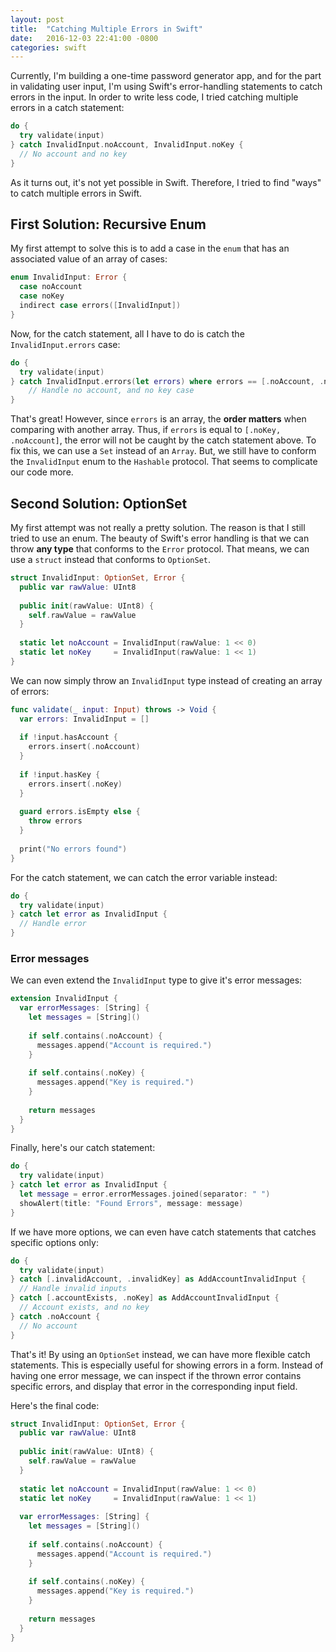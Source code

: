 ```yaml
---
layout: post
title:  "Catching Multiple Errors in Swift"
date:   2016-12-03 22:41:00 -0800
categories: swift
---
```


Currently, I'm building a one-time password generator app, and for the part in validating user input, I'm using Swift's error-handling statements to catch errors in the input. In order to write less code, I tried catching multiple errors in a catch statement:

```swift
do {
  try validate(input)
} catch InvalidInput.noAccount, InvalidInput.noKey {
  // No account and no key
}
```

As it turns out, it's not yet possible in Swift. Therefore, I tried to find "ways" to catch multiple errors in Swift.

## First Solution: Recursive Enum

My first attempt to solve this is to add a case in the `enum` that has an associated value of an array of cases:

```swift
enum InvalidInput: Error {
  case noAccount
  case noKey
  indirect case errors([InvalidInput])
}
```
 
Now, for the catch statement, all I have to do is catch the `InvalidInput.errors` case:

```swift
do {
  try validate(input)
} catch InvalidInput.errors(let errors) where errors == [.noAccount, .noKey] {
    // Handle no account, and no key case
}
```

That's great! However, since `errors` is an array, the **order matters** when comparing with another array. Thus, if `errors` is equal to `[.noKey, .noAccount]`, the error will not be caught by the catch statement above. To fix this, we can use a `Set` instead of an `Array`. But, we still have to conform the `InvalidInput` enum to the `Hashable` protocol. That seems to complicate our code more.

## Second Solution: OptionSet

My first attempt was not really a pretty solution. The reason is that I still tried to use an enum. The beauty of Swift's error handling is that we can throw **any type** that conforms to the `Error` protocol. That means, we can use a `struct` instead that conforms to `OptionSet`.

```swift
struct InvalidInput: OptionSet, Error {
  public var rawValue: UInt8
  
  public init(rawValue: UInt8) {
    self.rawValue = rawValue
  }
  
  static let noAccount = InvalidInput(rawValue: 1 << 0)
  static let noKey     = InvalidInput(rawValue: 1 << 1)
}
```

We can now simply throw an `InvalidInput` type instead of creating an array of errors:

```swift
func validate(_ input: Input) throws -> Void {
  var errors: InvalidInput = []
  
  if !input.hasAccount {
    errors.insert(.noAccount)
  }
  
  if !input.hasKey {
    errors.insert(.noKey)
  }
  
  guard errors.isEmpty else {
    throw errors
  }
  
  print("No errors found")
}
```

For the catch statement, we can catch the error variable instead:

```swift
do {
  try validate(input)
} catch let error as InvalidInput {
  // Handle error
}
```

### Error messages

We can even extend the `InvalidInput` type to give it's error messages:

```swift
extension InvalidInput {
  var errorMessages: [String] {
    let messages = [String]()
    
    if self.contains(.noAccount) {
      messages.append("Account is required.")
    }
    
    if self.contains(.noKey) {
      messages.append("Key is required.")
    }
    
    return messages
  }
}
```

Finally, here's our catch statement:

```swift
do {
  try validate(input)
} catch let error as InvalidInput {
  let message = error.errorMessages.joined(separator: " ")
  showAlert(title: "Found Errors", message: message)
}
```

If we have more options, we can even have catch statements that catches specific options only:

```swift
do {
  try validate(input)
} catch [.invalidAccount, .invalidKey] as AddAccountInvalidInput {
  // Handle invalid inputs
} catch [.accountExists, .noKey] as AddAccountInvalidInput {
  // Account exists, and no key
} catch .noAccount {
  // No account
}
```

That's it! By using an `OptionSet` instead, we can have more flexible catch statements. This is especially useful for showing errors in a form. Instead of having one error message, we can inspect if the thrown error contains specific errors, and display that error in the corresponding input field.

Here's the final code:

```swift
struct InvalidInput: OptionSet, Error {
  public var rawValue: UInt8
  
  public init(rawValue: UInt8) {
    self.rawValue = rawValue
  }
  
  static let noAccount = InvalidInput(rawValue: 1 << 0)
  static let noKey     = InvalidInput(rawValue: 1 << 1)
  
  var errorMessages: [String] {
    let messages = [String]()
    
    if self.contains(.noAccount) {
      messages.append("Account is required.")
    }
    
    if self.contains(.noKey) {
      messages.append("Key is required.")
    }
    
    return messages
  }
}
```
